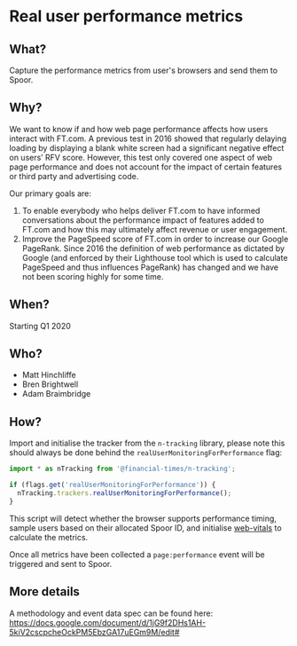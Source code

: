 # Real user performance metrics

## What?

Capture the performance metrics from user's browsers and send them to Spoor.


## Why?

We want to know if and how web page performance affects how users interact with FT.com. A previous test in 2016 showed that regularly delaying loading by displaying a blank white screen had a significant negative effect on users’ RFV score. However, this test only covered one aspect of web page performance and does not account for the impact of certain features or third party and advertising code.

Our primary goals are:

1. To enable everybody who helps deliver FT.com to have informed conversations about the performance impact of features added to FT.com and how this may ultimately affect revenue or user engagement.
2. Improve the PageSpeed score of FT.com in order to increase our Google PageRank. Since 2016 the definition of web performance as dictated by Google (and enforced by their Lighthouse tool which is used to calculate PageSpeed and thus influences PageRank) has changed and we have not been scoring highly for some time.


## When?

Starting Q1 2020

## Who?

- Matt Hinchliffe
- Bren Brightwell
- Adam Braimbridge


## How?

Import and initialise the tracker from the `n-tracking` library, please note this should always be done behind the `realUserMonitoringForPerformance` flag:

```js
import * as nTracking from '@financial-times/n-tracking';

if (flags.get('realUserMonitoringForPerformance')) {
  nTracking.trackers.realUserMonitoringForPerformance();
}
```

This script will detect whether the browser supports performance timing, sample users based on their allocated Spoor ID, and initialise [web-vitals](https://www.npmjs.com/package/web-vitals) to calculate the metrics.

Once all metrics have been collected a `page:performance` event will be triggered and sent to Spoor.


## More details

A methodology and event data spec can be found here:
https://docs.google.com/document/d/1jG9f2DHs1AH-5kiV2cscpcheOckPM5EbzGA17uEGm9M/edit#
